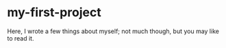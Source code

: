 # my-first-project
Here, I wrote a few things about myself; not much though, but you may like to read it.
